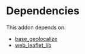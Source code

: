 # Dependencies

This addon depends on:

- [base_geolocalize](../../odoo-bringout-oca-ocb-base_geolocalize)
- [web_leaflet_lib](../../odoo-bringout-oca-geospatial-web_leaflet_lib)
